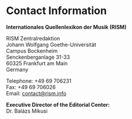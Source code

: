 # Contact Information

**Internationales Quellenlexikon der Musik (RISM)**

RISM Zentralredaktion  
Johann Wolfgang Goethe-Universität  
Campus Bockenheim  
Senckenberganlage 31-33  
60325 Frankfurt am Main  
Germany

Telephone: +49 69 706231  
Fax: +49 69 706026  
Email: [contact@rism.info](mailto:contact@rism.info)

**Executive Director of the Editorial Center:**  
Dr. Balázs Mikusi 
